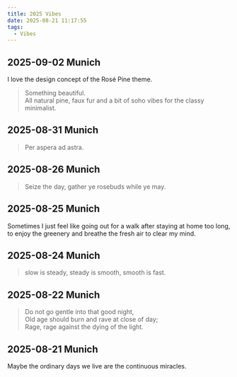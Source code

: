 ```yaml
---
title: 2025 Vibes
date: 2025-08-21 11:17:55
tags:
  - Vibes
---
```

## 2025-09-02 Munich

I love the design concept of the Rosé Pine theme.  

> Something beautiful.   
> All natural pine, faux fur and a bit of soho vibes for the classy minimalist.

## 2025-08-31 Munich

> Per aspera ad astra.

## 2025-08-26 Munich

> Seize the day, gather ye rosebuds while ye may.

## 2025-08-25 Munich

Sometimes I just feel like going out for a walk after staying at home too long, to enjoy  the greenery and breathe the fresh air  to clear my mind.

## 2025-08-24 Munich

> slow is steady,
> steady is smooth,
> smooth is fast.

## 2025-08-22 Munich

> Do not go gentle into that good night,  
> Old age should burn and rave at close of day;  
> Rage, rage against the dying of the light.

## 2025-08-21 Munich

Maybe the ordinary days we live are the continuous miracles.